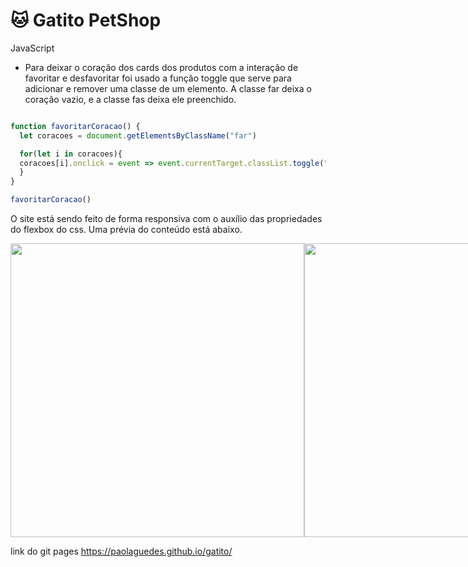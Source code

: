 # 🐱 Gatito PetShop

JavaScript
- Para deixar o coração dos cards dos produtos com a interação de favoritar e desfavoritar foi usado a função toggle que serve para adicionar e remover uma classe de um elemento.
A classe far deixa o coração vazio, e a classe fas deixa ele preenchido.
```js

function favoritarCoracao() {
  let coracoes = document.getElementsByClassName("far")

  for(let i in coracoes){
  coracoes[i].onclick = event => event.currentTarget.classList.toggle("fas")  
  }
}

favoritarCoracao()

```
O site está sendo feito de forma responsiva com o auxílio das propriedades do flexbox do css. Uma prévia do conteúdo está abaixo.

<div style="display:flex;">
<img width="470px" src="https://user-images.githubusercontent.com/53832972/134438481-8a5eaf44-b312-4baa-be03-f7f9f53ae91f.PNG"/>
<img width="470px" src="https://user-images.githubusercontent.com/53832972/134438586-6badda9e-3c89-4d9c-a63d-d5c08829b002.PNG"/>
</div>

link do git pages https://paolaguedes.github.io/gatito/
